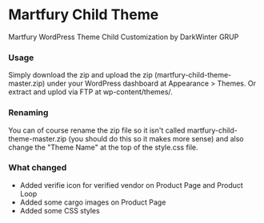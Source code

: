 Martfury Child Theme
=================

Martfury WordPress Theme Child Customization by DarkWinter GRUP

### Usage
Simply download the zip and upload the zip (martfury-child-theme-master.zip) under your WordPress dashboard at Appearance > Themes. Or extract and uplod via FTP at wp-content/themes/.


### Renaming
You can of course rename the zip file so it isn't called martfury-child-theme-master.zip (you should do this so it makes more sense) and also change the "Theme Name" at the top of the style.css file.

### What changed
- Added verifie icon for verified vendor on Product Page and Product Loop
- Added some cargo images on Product Page
- Added some CSS styles